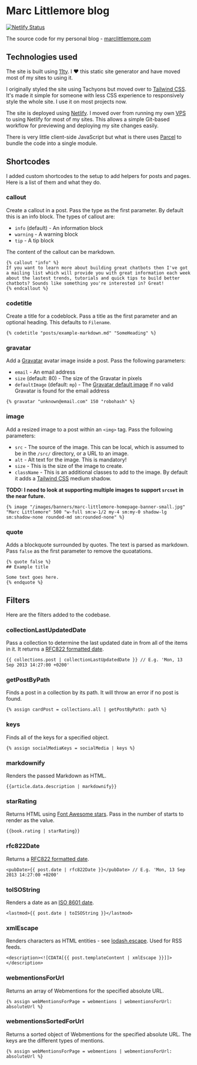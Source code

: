 # Marc Littlemore blog

[![Netlify Status](https://api.netlify.com/api/v1/badges/9805f848-927b-4a33-adcd-d0f49f9f3bcf/deploy-status)](https://app.netlify.com/sites/marcl/deploys)

The source code for my personal blog - [marclittlemore.com](https://marclittlemore.com)

## Technologies used

The site is built using [11ty](https://www.11ty.dev/). I ❤️ this static site generator and have moved most of my sites to using it.

I originally styled the site using Tachyons but moved over to [Tailwind CSS](https://tailwindcss.com/). It's made it simple for someone with less CSS experience to responsively style the whole site. I use it on most projects now.

The site is deployed using [Netlify](http://netlify.com/). I moved over from running my own [VPS](https://en.wikipedia.org/wiki/Virtual_private_server) to using Netlify for most of my sites. This allows a simple Git-based workflow for previewing and deploying my site changes easily.

There is very little client-side JavaScript but what is there uses [Parcel](https://parceljs.org/) to bundle the code into a single module.

## Shortcodes

I added custom shortcodes to the setup to add helpers for posts and pages. Here is a list of them and what they do.

### callout

Create a callout in a post. Pass the type as the first parameter. By default this is an info block. The types of callout are:

* `info` (default) - An information block
* `warning` - A warning block
* `tip` - A tip block

The content of the callout can be markdown.

```
{% callout "info" %}
If you want to learn more about building great chatbots then I've got a mailing list which will provide you with great information each week about the lastest trends, tutorials and quick tips to build better chatbots? Sounds like something you're interested in? Great!
{% endcallout %}
```

### codetitle

Create a title for a codeblock. Pass a title as the first parameter and an optional heading. This defaults to `Filename`.

```
{% codetitle "posts/example-markdown.md" "SomeHeading" %}
```

### gravatar

Add a [Gravatar](https://gravatar.com) avatar image inside a post. Pass the following parameters:

* `email` - An email address
* `size` (default: 80) - The size of the Gravatar in pixels
* `defaultImage` (default: `mp`) - The [Gravatar default image](https://en.gravatar.com/site/implement/images/#default-image) if no valid Gravatar is found for the email address

```
{% gravatar "unknown@email.com" 150 "robohash" %}
```

### image

Add a resized image to a post within an `<img>` tag. Pass the following parameters:

* `src` - The source of the image. This can be local, which is assumed to be in the `/src/` directory, or a URL to an image.
* `alt` - Alt text for the image. This is mandatory!
* `size` - This is the size of the image to create.
* `className` - This is an additional classes to add to the image. By default it adds a [Tailwind CSS](https://tailwindcss.com) medium shadow.

**TODO: I need to look at supporting multiple images to support `srcset` in the near future.**

```
{% image "/images/banners/marc-littlemore-homepage-banner-small.jpg" "Marc Littlemore" 500 "w-full sm:w-1/2 my-4 sm:my-0 shadow-lg sm:shadow-none rounded-md sm:rounded-none" %}
```

### quote

Adds a blockquote surrounded by quotes. The text is parsed as markdown. Pass `false` as the first parameter to remove the quoatations.

```
{% quote false %}
## Example title

Some text goes here.
{% endquote %}
```

## Filters

Here are the filters added to the codebase.

### collectionLastUpdatedDate

Pass a collection to determine the last updated date in from all of the items in it. It returns a [RFC822 formatted date](https://github.com/tjconcept/js-rfc822-date).

```
{{ collections.post | collectionLastUpdatedDate }} // E.g. 'Mon, 13 Sep 2013 14:27:00 +0200'
```

### getPostByPath

Finds a post in a collection by its path. It will throw an error if no post is found.

```
{% assign cardPost = collections.all | getPostByPath: path %}
```

### keys

Finds all of the keys for a specified object.

```
{% assign socialMediaKeys = socialMedia | keys %}
```

### markdownify

Renders the passed Markdown as HTML.

```
{{article.data.description | markdownify}}
```

### starRating

Returns HTML using [Font Awesome stars](https://fontawesome.com/v5/icons/star?s=solid). Pass in the number of starts to render as the value.

```
{{book.rating | starRating}}
```

### rfc822Date

Returns a [RFC822 formatted date](https://github.com/tjconcept/js-rfc822-date).

```
<pubDate>{{ post.date | rfc822Date }}</pubDate> // E.g. 'Mon, 13 Sep 2013 14:27:00 +0200'
```

### toISOString

Renders a date as an [ISO 8601 date](https://developer.mozilla.org/en-US/docs/Web/JavaScript/Reference/Global_Objects/Date/toISOString).


```
<lastmod>{{ post.date | toISOString }}</lastmod>
```

### xmlEscape

Renders characters as HTML entities - see [lodash.escape](https://lodash.com/docs/#escape). Used for RSS feeds.

```
<description><![CDATA[{{ post.templateContent | xmlEscape }}]]></description>
```

### webmentionsForUrl

Returns an array of Webmentions for the specified absolute URL.

```
{% assign webMentionsForPage = webmentions | webmentionsForUrl: absoluteUrl %}
```

### webmentionsSortedForUrl

Returns a sorted object of Webmentions for the specified absolute URL. The keys are the different types of mentions.

```
{% assign webMentionsForPage = webmentions | webmentionsForUrl: absoluteUrl %}
```
